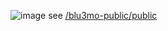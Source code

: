 
![image](https://gyazo.com/98a0b007f8efc6515647ffd328970ce7/thumb/1000)
see [/blu3mo-public/public](https://scrapbox.io/blu3mo-public/public)
